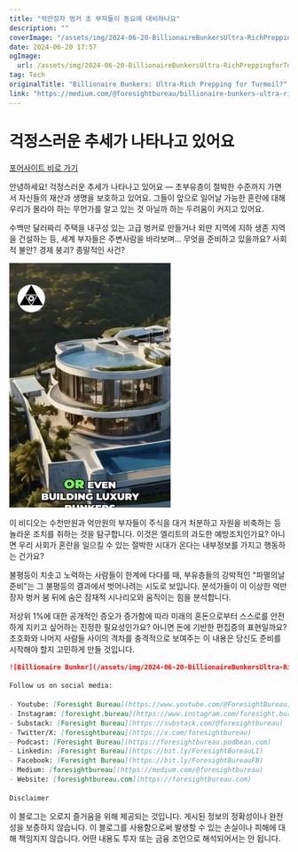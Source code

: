 ```yaml
---
title: "억만장자 벙커 초 부자들이 동요에 대비하나요"
description: ""
coverImage: "/assets/img/2024-06-20-BillionaireBunkersUltra-RichPreppingforTurmoil_0.png"
date: 2024-06-20 17:57
ogImage: 
  url: /assets/img/2024-06-20-BillionaireBunkersUltra-RichPreppingforTurmoil_0.png
tag: Tech
originalTitle: "Billionaire Bunkers: Ultra-Rich Prepping for Turmoil?"
link: "https://medium.com/@foresightbureau/billionaire-bunkers-ultra-rich-prepping-for-turmoil-4d7de1ae8973"
---
```



# 걱정스러운 추세가 나타나고 있어요

[포어사이트 비로 가기](https://www.youtube.com/@ForesightBureau?sub_confirmation=1)

안녕하세요! 걱정스러운 추세가 나타나고 있어요 — 초부유층이 절박한 수준까지 가면서 자신들의 재산과 생명을 보호하고 있어요. 그들이 앞으로 일어날 가능한 혼란에 대해 우리가 몰라야 하는 무언가를 알고 있는 것 아닐까 하는 두려움이 커지고 있어요.

수백만 달러짜리 주택을 내구성 있는 고급 벙커로 만들거나 외딴 지역에 지하 생존 지역을 건설하는 등, 세계 부자들은 주변사람을 바라보며... 무엇을 준비하고 있을까요? 사회적 불안? 경제 붕괴? 종말적인 사건?

<div class="content-ad"></div>

<img src="/assets/img/2024-06-20-BillionaireBunkersUltra-RichPreppingforTurmoil_0.png" />

이 비디오는 수천만원과 억만원의 부자들이 주식을 대거 처분하고 자원을 비축하는 등 놀라운 조치를 취하는 것을 탐구합니다. 이것은 엘리트의 과도한 예방조치인가요? 아니면 우리 사회가 혼란을 일으킬 수 있는 절박한 시대가 온다는 내부정보를 가지고 행동하는 건가요?

불평등이 치솟고 노력하는 사람들이 한계에 다다를 때, 부유층들의 강박적인 "파멸의날 준비"는 그 불평등의 결과에서 벗어나려는 시도로 보입니다. 분석가들이 이 이상한 억만장자 벙커 붐 뒤에 숨은 잠재적 시나리오와 움직이는 힘을 분석합니다.

저상위 1%에 대한 공개적인 증오가 증가함에 따라 미래의 혼돈으로부터 스스로를 안전하게 지키고 싶어하는 진정한 필요성인가요? 아니면 돈에 기반한 편집증의 표현일까요? 초호화와 나머지 사람들 사이의 격차를 충격적으로 보여주는 이 내용은 당신도 준비를 시작해야 할지 고민하게 만들 것입니다.

<div class="content-ad"></div>

```markdown
![Billionaire Bunker](/assets/img/2024-06-20-BillionaireBunkersUltra-RichPreppingforTurmoil_1.png)

Follow us on social media:

- Youtube: [Foresight Bureau](https://www.youtube.com/@ForesightBureau)
- Instagram: [foresight.bureau](https://www.instagram.com/foresight.bureau)
- Substack: [Foresight Bureau](https://substack.com/@foresightbureau)
- Twitter/X: [foresightbureau](https://x.com/foresightbureau)
- Podcast: [Foresight Bureau](https://foresightbureau.podbean.com)
- Linkedin: [Foresight Bureau](https://bit.ly/ForesightBureauLI)
- Facebook: [Foresight Bureau](https://bit.ly/ForesightBureauFB)
- Medium: [foresightbureau](https://medium.com/@foresightbureau)
- Website: [foresightbureau.com](https://foresightbureau.com)

Disclaimer
```

<div class="content-ad"></div>

이 블로그는 오로지 즐거움을 위해 제공되는 것입니다. 게시된 정보의 정확성이나 완전성을 보증하지 않습니다. 이 블로그를 사용함으로써 발생할 수 있는 손실이나 피해에 대해 책임지지 않습니다. 어떤 내용도 투자 또는 금융 조언으로 해석되어서는 안 됩니다.